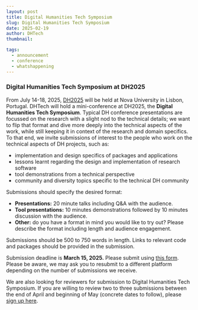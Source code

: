```yaml
---
layout: post
title: Digital Humanities Tech Symposium
slug: Digital Humanities Tech Symposium
date: 2025-02-19
author: DHTech
thumbnail:

tags:
  - announcement
  - conference
  - whatshappening
---
```


### Digital Humanities Tech Symposium at DH2025

From July 14-18, 2025, [DH2025](https://dh2025.adho.org/) will be held at Nova University in Lisbon, Portugal. DHTech will hold a mini-conference at DH2025, the **Digital Humanities Tech Symposium**. Typical DH conference presentations are focussed on the research with a slight nod to the technical details; we want to flip that format and dive more deeply into the technical aspects of the work, while still keeping it in context of the research and domain specifics. To that end, we invite submissions of interest to the people who work on the technical aspects of DH projects, such as:

- implementation and design specifics of packages and applications
- lessons learnt regarding the design and implementation of research software
- tool demonstrations from a technical perspective
- community and diversity topics specific to the technical DH community

Submissions should specify the desired format:

- **Presentations:** 20 minute talks including Q&A with the audience.
- **Tool presentations:** 10 minutes demonstrations followed by 10 minutes discussion with the audience.
- **Other:** do you have a format in mind you would like to try out? Please describe the format including length and audience engagement.

Submissions should be 500 to 750 words in length. Links to relevant code and packages should be provided in the submission.

Submission deadline is **March 15, 2025.** Please submit using [this form](https://form.jotform.com/250346227323147). Please be aware, we may ask you to resubmit to a different platform depending on the number of submissions we receive.

We are also looking for reviewers for submission to Digital Humanities Tech Symposium. If you are willing to review two to three submissions between the end of April and beginning of May (concrete dates to follow), please [sign up here](https://forms.gle/hyRhutGPRJCfTBNC7).
